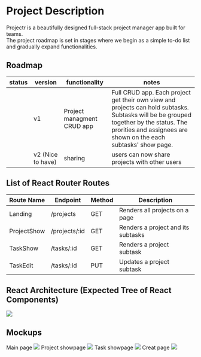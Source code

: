 # Project Description

Projectr is a beautifully designed full-stack project manager app built for teams. <br>
The project roadmap is set in stages where we begin as a simple to-do list and gradually expand functionalities.<br>

## Roadmap

| status | version | functionality         | notes                                                                               |
| ------ | ------- | --------------------- | ----------------------------------------------------------------------------------- |
|        | v1      | Project managment CRUD app  | Full CRUD app. Each project get their own view and projects can hold subtasks. Subtasks will be be grouped together by the status. The prorities and assignees are shown on the each subtasks' show page. |
|        | v2 (Nice to have)| sharing               | users can now share projects with other users                                       |


## List of React Router Routes

| Route Name | Endpoint | Method | Description |
|------------|----------|--------|-------------|
| Landing | /projects | GET | Renders all projects on a page|
| ProjectShow | /projects/:id | GET | Renders a project and its subtasks|
| TaskShow | /tasks/:id | GET | Renders a project subtask|
| TaskEdit | /tasks/:id | PUT | Updates a project subtask|



## React Architecture (Expected Tree of React Components)
<img src="https://i.imgur.com/PPCL1tC.png"></img>


## Mockups
Main page
<img src="https://i.imgur.com/UGo81Dh.png"></img>
Project showpage
<img src="https://i.imgur.com/Zqeuhuh.png"><img>
Task showpage
<img src="https://i.imgur.com/umR3ZGc.png"><img>
Creat page
<img src="https://i.imgur.com/MpcYrwK.png"><img>